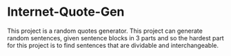 # Internet-Quote-Gen
This project is a random quotes generator. This project can generate random sentences, given sentence blocks in 3 parts and so the hardest part for this project is to find sentences that are dividable and interchangeable. 
